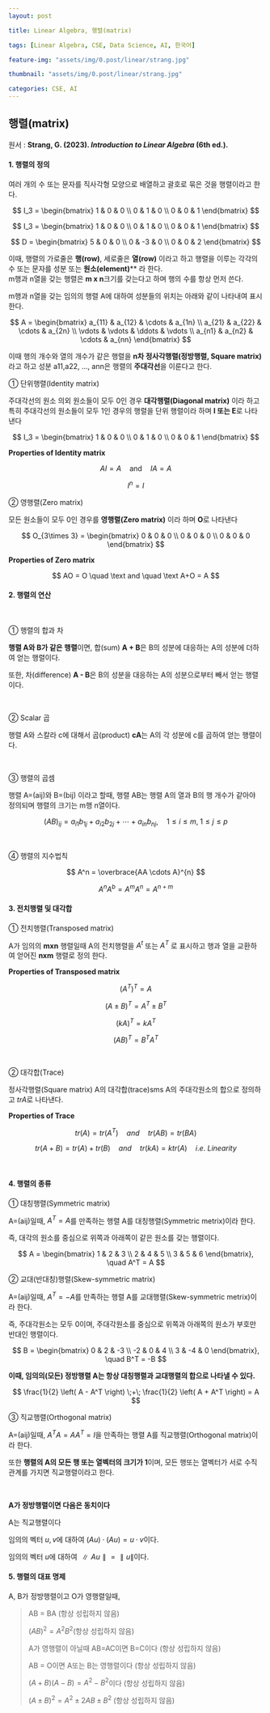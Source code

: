```yaml
---
layout: post

title: Linear Algebra, 행렬(matrix)

tags: [Linear Algebra, CSE, Data Science, AI, 한국어]

feature-img: "assets/img/0.post/linear/strang.jpg"

thumbnail: "assets/img/0.post/linear/strang.jpg"

categories: CSE, AI
---
```


## 행렬(matrix)

원서 : **Strang, G. (2023). *Introduction to Linear Algebra* (6th ed.).** <br>

#### 1. 행렬의 정의

여러 개의 수 또는 문자를 직사각형 모양으로 배열하고 괄호로 묶은 것을 행렬이라고 한다.

$$
I_3 =
\begin{bmatrix}
1 & 0 & 0 \\
0 & 1 & 0 \\
0 & 0 & 1
\end{bmatrix} 
$$

$$
I_3 =
\begin{bmatrix}
1 & 0 & 0 \\
0 & 1 & 0 \\
0 & 0 & 1
\end{bmatrix}
$$

$$
D =
\begin{bmatrix}
5 & 0 & 0 \\
0 & -3 & 0 \\
0 & 0 & 2
\end{bmatrix}
$$

이때, 행렬의 가로줄은 **행(row)**, 세로줄은 **열(row)** 이라고 하고 행렬을 이루는 각각의 수 또는 문자를 성분 또는 **원소(element)**** 라 한다.<br> m행과 n열을 갖는 행렬은 **m x n**크기를 갖는다고 하며 행의 수를 항상 먼저 쓴다.<br>

m행과 n열을 갖는 임의의 행렬 A에 대하여 성분들의 위치는 아래와 같이 나타내여 표시한다.

$$
A =
\begin{bmatrix}
a_{11} & a_{12} & \cdots & a_{1n} \\
a_{21} & a_{22} & \cdots & a_{2n} \\
\vdots & \vdots & \ddots & \vdots \\
a_{n1} & a_{n2} & \cdots & a_{nn}
\end{bmatrix}
$$

이때 행의 개수와 열의 개수가 같은 행렬을 **n차 정사각행렬(정방행렬, Square matrix)** 라고 하고 성분 a11,a22, ..., ann은 행렬의 **주대각선**을 이룬다고 한다.

① 단위행렬(Identity matrix)

주대각선의 원소 의외 원소들이 모두 0인 경우 **대각행렬(Diagonal matrix)** 이라 하고 특히 주대각선의 원소들이 모두 1인 경우의 행렬을 단위 행렬이라 하며 **I 또는 E**로 나타낸다

$$
I_3 =
\begin{bmatrix}
1 & 0 & 0 \\
0 & 1 & 0 \\
0 & 0 & 1
\end{bmatrix}
$$

**Properties of Identity matrix**

$$
AI = A \quad \text{and} \quad IA = A
$$

$$
I^n = I
$$

② 영행렬(Zero matrix)

모든 원소들이 모두 0인 경우를 **영행렬(Zero matrix)** 이라 하며 **O**로 나타낸다

$$
O_{3\times 3} =
\begin{bmatrix}
0 & 0 & 0 \\
0 & 0 & 0 \\
0 & 0 & 0
\end{bmatrix}
$$

**Properties of Zero matrix**

$$
AO = O \quad \text and \quad \text A+O = A
$$

#### 2. 행렬의 연산

<br>

① 행렬의 합과 차

**행렬 A와 B가 같은 행렬**이면, 합(sum) **A + B**은 B의 성분에 대응하는 A의 성분에 더하여 얻는 행렬이다. <br>

또한, 차(difference) **A - B**은 B의 성분을 대응하는 A의 성분으로부터 빼서 얻는 행렬이다.

<br>

② Scalar 곱

행렬 A와 스칼라 c에 대해서 곱(product) **cA**는 A의 각 성분에 c를 곱하여 얻는 행렬이다.

<br>

③ 행렬의 곱셈

행렬 A=(aij)와 B=(bij) 이라고 할때, 행렬 AB는 행렬 A의 열과 B의 행 개수가 같아야 정의되며 행렬의 크기는 m행 n열이다.

$$
(AB)_{ij} = a_{i1}b_{1j} + a_{i2}b_{2j} + \cdots + a_{in}b_{nj},
\quad 1 \leq i \leq m, \; 1 \leq j \leq p
$$

<br>

④ 행렬의 지수법칙

$$
A^n = \overbrace{AA \cdots A}^{n}
$$

$$
A^nA^b=A^mA^n=A^{n+m}
$$

#### 3. 전치행렬 및 대각합

① 전치행렬(Transposed matrix)

A가 임의의 **mxn** 행렬일때 A의 전치행렬을 $A^t$ 또는 $A^T$ 로 표시하고 행과 열을 교환하여 얻어진 **nxm** 행렬로 정의 한다.

**Properties of Transposed matrix**

$$
(A^T)^T = A
$$

$$
(A±B)^T = A^T ± B^T
$$

$$
(kA)^T = kA^T
$$

$$
(AB)^T = B^TA^T
$$

<br>

② 대각합(Trace)

정사각행렬(Square matrix) A의 대각합(trace)sms A의 주대각원소의 합으로 정의하고 $trA$로 나타낸다.

**Properties of Trace**

$$
tr(A)=tr(A^T) \quad and \quad tr(AB) = tr(BA)
$$

$$
tr(A+B) = tr(A) + tr(B) \quad and\quad tr(kA) = ktr(A) \quad i.e.\ Linearity
$$

<br>

#### 4. 행렬의 종류

① 대칭행렬(Symmetric matrix)

A=(aij)일때, $A^T = A$를 만족하는 행렬 A를 대칭행렬(Symmetric metrix)이라 한다.<br>

즉, 대각의 원소를 중심으로 위쪽과 아래쪽이 같은 원소를 갖는 행렬이다.

$$
A =
\begin{bmatrix}
1 & 2 & 3 \\
2 & 4 & 5 \\
3 & 5 & 6
\end{bmatrix},
\quad A^T = A
$$

② 교대(반대칭)행렬(Skew-symmetric matrix)

A=(aij)일때, $A^T = -A$를 만족하는 행렬 A를 교대행렬(Skew-symmetric metrix)이라 한다.<br>

즉, 주대각원소는 모두 0이며, 주대각원소를 중심으로 위쪽과 아래쪽의 원소가 부호만 반대인 행렬이다.

$$
B =
\begin{bmatrix}
0 & 2 & -3 \\
-2 & 0 & 4 \\
3 & -4 & 0
\end{bmatrix},
\quad B^T = -B
$$

**이때, 임의의(모든) 정방행렬 A는 항상 대칭행렬과 교대행렬의 합으로 나타낼 수 있다.**<br>

$$
\frac{1}{2} \left( A - A^T \right)
\;+\;
\frac{1}{2} \left( A + A^T \right)
= A
$$

③ 직교행렬(Orthogonal matrix)

A=(aij)일때, $A^TA=AA^T=I$을 만족하는 행렬 A를 직교행렬(Orthogonal matrix)이라 한다.<br>

또한 **행렬의 A의 모든 행 또는 열벡터의 크기가 1**이며, 모든 행또는 열벡터가 서로 수직관계를 가지면 직교행렬이라고 한다.

<br>

**A가 정방행렬이면 다음은 동치이다**<br>

A는 직교행렬이다<br>

임의의 벡터 $u,v$에 대하여 $(Au)·(Au)=u·v$이다.<br>

임의의 벡터 $u$에 대하여 $∥Au∥ = ∥u∥$이다.

#### 5. 행렬의 대표 명제

A, B가 정방행렬이고 O가 영행렬일때,

> AB = BA (항상 성립하지 않음)<br>
> 
> $(AB)^2 = A^2B^2$(항상 성립하지 않음)<br>
> 
> A가 영행렬이 아닐때 AB=AC이면 B=C이다 (항상 성립하지 않음)<br>
> 
> AB = O이면 A또는 B는 영행렬이다 (항상 성립하지 않음)<br>
> 
> $(A+B)(A-B) = A^2 - B^2$이다 (항상 성립하지 않음) <br>
> 
> $(A±B)^2 = A^2±2AB±B^2$ (항상 성립하지 않음)

